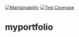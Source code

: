 [![Maintainability](https://api.codeclimate.com/v1/badges/0c1c33c4162ad4b091a6/maintainability)](https://codeclimate.com/github/mirriam-akongo/myportfolio/maintainability)
[![Test Coverage](https://api.codeclimate.com/v1/badges/0c1c33c4162ad4b091a6/test_coverage)](https://codeclimate.com/github/mirriam-akongo/myportfolio/test_coverage)

# myportfolio
